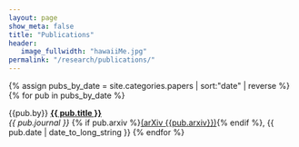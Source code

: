 ```yaml
---
layout: page
show_meta: false
title: "Publications"
header:
   image_fullwidth: "hawaiiMe.jpg"
permalink: "/research/publications/"
---
```


{% assign pubs_by_date = site.categories.papers | sort:"date" | reverse %}
{% for pub in pubs_by_date %}
<p>{{pub.by}} <a href="http://dx.doi.org/{{ pub.doi }}" target="_blank"> <strong>{{ pub.title }}</strong></a><br/> <i>{{ pub.journal }}</i> {% if pub.arxiv %}<a href="https://arxiv.org/abs/{{pub.arxiv}}" target="_blank">(arXiv {{pub.arxiv}})</a>{% endif %}, {{ pub.date | date_to_long_string }}
{% endfor %}




